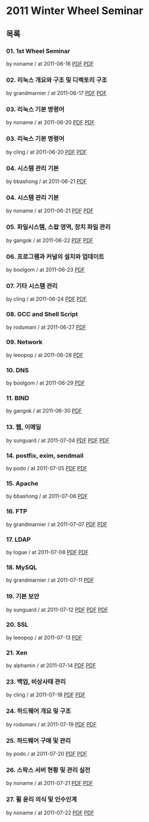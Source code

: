 # 2011 Winter Wheel Seminar

## 목록

### 01. 1st Wheel Seminar

by noname / at 2011-06-16
[PDF](https://s3.ap-northeast-2.amazonaws.com/sparcs.home/seminars/noname-20110619-1.pdf)
[PDF](https://s3.ap-northeast-2.amazonaws.com/sparcs.home/seminars/noname-20110619-2.pptx)

### 02. 리눅스 개요와 구조 및 디렉토리 구조

by grandmarnier / at 2011-06-17
[PDF](https://s3.ap-northeast-2.amazonaws.com/sparcs.home/seminars/grandmarnier-20110617-1.pptx)
[PDF](https://s3.ap-northeast-2.amazonaws.com/sparcs.home/seminars/grandmarnier-20110617-2.pdf)

### 03. 리눅스 기본 명령어

by noname / at 2011-06-20
[PDF](https://s3.ap-northeast-2.amazonaws.com/sparcs.home/seminars/noname-20110624-1.pdf)
[PDF](https://s3.ap-northeast-2.amazonaws.com/sparcs.home/seminars/noname-20110624-2.pptx)

### 03. 리눅스 기본 명령어

by cling / at 2011-06-20
[PDF](https://s3.ap-northeast-2.amazonaws.com/sparcs.home/seminars/cling-20110620-1.pptx)
[PDF](https://s3.ap-northeast-2.amazonaws.com/sparcs.home/seminars/cling-20110620-2.pdf)

### 04. 시스템 관리 기본

by bbashong / at 2011-06-21
[PDF](https://s3.ap-northeast-2.amazonaws.com/sparcs.home/seminars/bbashong-20110622-1.pptx)

### 04. 시스템 관리 기본

by noname / at 2011-06-21
[PDF](https://s3.ap-northeast-2.amazonaws.com/sparcs.home/seminars/noname-20110624_1-1.pdf)
[PDF](https://s3.ap-northeast-2.amazonaws.com/sparcs.home/seminars/noname-20110624_1-2.pptx)

### 05. 파일시스템, 스왑 영역, 장치 파일 관리

by gangok / at 2011-06-22
[PDF](https://s3.ap-northeast-2.amazonaws.com/sparcs.home/seminars/gangok-20110623-1.pptx)
[PDF](https://s3.ap-northeast-2.amazonaws.com/sparcs.home/seminars/gangok-20110623-2.pdf)

### 06. 프로그램과 커널의 설치와 업데이트

by boolgom / at 2011-06-23
[PDF](https://s3.ap-northeast-2.amazonaws.com/sparcs.home/seminars/boolgom-20110624-1.pptx)

### 07. 기타 시스템 관리

by cling / at 2011-06-24
[PDF](https://s3.ap-northeast-2.amazonaws.com/sparcs.home/seminars/cling-20110624-1.pptx)
[PDF](https://s3.ap-northeast-2.amazonaws.com/sparcs.home/seminars/cling-20110624-2.pdf)

### 08. GCC and Shell Script

by rodumani / at 2011-06-27
[PDF](https://s3.ap-northeast-2.amazonaws.com/sparcs.home/seminars/rodumani-20110627-1.pptx)

### 09. Network

by leeopop / at 2011-06-28
[PDF](https://s3.ap-northeast-2.amazonaws.com/sparcs.home/seminars/leeopop-20110714-1.pdf)

### 10. DNS

by boolgom / at 2011-06-29
[PDF](https://s3.ap-northeast-2.amazonaws.com/sparcs.home/seminars/boolgom-20110629-1.pptx)

### 11. BIND

by gangok / at 2011-06-30
[PDF](https://s3.ap-northeast-2.amazonaws.com/sparcs.home/seminars/gangok-20110701-1.pptx)

### 13. 웹, 이메일

by sunguard / at 2011-07-04
[PDF](https://s3.ap-northeast-2.amazonaws.com/sparcs.home/seminars/sunguard-20110708-1.pdf)
[PDF](https://s3.ap-northeast-2.amazonaws.com/sparcs.home/seminars/sunguard-20110708-2.ppt)
[PDF](https://s3.ap-northeast-2.amazonaws.com/sparcs.home/seminars/sunguard-20110708-3.pptx)

### 14. postfix, exim, sendmail

by podo / at 2011-07-05
[PDF](https://s3.ap-northeast-2.amazonaws.com/sparcs.home/seminars/podo-20110722-1.pptx)
[PDF](https://s3.ap-northeast-2.amazonaws.com/sparcs.home/seminars/podo-20110722-2.pdf)

### 15. Apache

by bbashong / at 2011-07-06
[PDF](https://s3.ap-northeast-2.amazonaws.com/sparcs.home/seminars/bbashong-20110711_1-1.pptx)

### 16. FTP

by grandmarnier / at 2011-07-07
[PDF](https://s3.ap-northeast-2.amazonaws.com/sparcs.home/seminars/grandmarnier-20110707-1.pptx)
[PDF](https://s3.ap-northeast-2.amazonaws.com/sparcs.home/seminars/grandmarnier-20110707-2.pdf)

### 17. LDAP

by logue / at 2011-07-08
[PDF](https://s3.ap-northeast-2.amazonaws.com/sparcs.home/seminars/logue-20110711-1.pptx)
[PDF](https://s3.ap-northeast-2.amazonaws.com/sparcs.home/seminars/logue-20110711-2.pdf)

### 18. MySQL

by grandmarnier / at 2011-07-11
[PDF](https://s3.ap-northeast-2.amazonaws.com/sparcs.home/seminars/grandmarnier-20110711-1.pptx)

### 19. 기본 보안

by sunguard / at 2011-07-12
[PDF](https://s3.ap-northeast-2.amazonaws.com/sparcs.home/seminars/sunguard-20110723-1.pptx)
[PDF](https://s3.ap-northeast-2.amazonaws.com/sparcs.home/seminars/sunguard-20110723-2.ppt)
[PDF](https://s3.ap-northeast-2.amazonaws.com/sparcs.home/seminars/sunguard-20110723-3.pdf)

### 20. SSL

by leeopop / at 2011-07-13
[PDF](https://s3.ap-northeast-2.amazonaws.com/sparcs.home/seminars/leeopop-20110714_1-1.pdf)

### 21. Xen

by alphamin / at 2011-07-14
[PDF](https://s3.ap-northeast-2.amazonaws.com/sparcs.home/seminars/alphamin-20110715-1.pptx)
[PDF](https://s3.ap-northeast-2.amazonaws.com/sparcs.home/seminars/alphamin-20110715-2.pdf)

### 23. 백업, 비상사태 관리

by cling / at 2011-07-18
[PDF](https://s3.ap-northeast-2.amazonaws.com/sparcs.home/seminars/cling-20110718-1.pptx)
[PDF](https://s3.ap-northeast-2.amazonaws.com/sparcs.home/seminars/cling-20110718-2.pdf)

### 24. 하드웨어 개요 및 구조

by rodumani / at 2011-07-19
[PDF](https://s3.ap-northeast-2.amazonaws.com/sparcs.home/seminars/rodumani-20110723-1.ppt)
[PDF](https://s3.ap-northeast-2.amazonaws.com/sparcs.home/seminars/rodumani-20110723-2.pdf)

### 25. 하드웨어 구매 및 관리

by podo / at 2011-07-20
[PDF](https://s3.ap-northeast-2.amazonaws.com/sparcs.home/seminars/podo-20110722_1-1.pptx)
[PDF](https://s3.ap-northeast-2.amazonaws.com/sparcs.home/seminars/podo-20110722_1-2.pdf)

### 26. 스팍스 서버 현황 및 관리 실전

by noname / at 2011-07-21
[PDF](https://s3.ap-northeast-2.amazonaws.com/sparcs.home/seminars/noname-20110724-1.pdf)
[PDF](https://s3.ap-northeast-2.amazonaws.com/sparcs.home/seminars/noname-20110724-2.pptx)

### 27. 휠 윤리 의식 및 인수인계

by noname / at 2011-07-22
[PDF](https://s3.ap-northeast-2.amazonaws.com/sparcs.home/seminars/noname-20110724_1-1.pdf)
[PDF](https://s3.ap-northeast-2.amazonaws.com/sparcs.home/seminars/noname-20110724_1-2.pptx)
